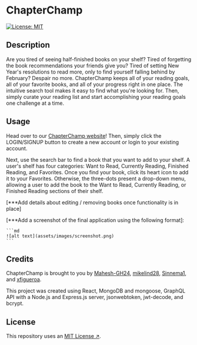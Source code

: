 # ChapterChamp

[![License: MIT](https://img.shields.io/badge/License-MIT-yellow.svg)](https://opensource.org/licenses/MIT)

## Description

Are you tired of seeing half-finished books on your shelf? Tired of forgetting the book recommendations your friends give you? Tired of setting New Year's resolutions to read more, only to find yourself falling behind by February? Despair no more. ChapterChamp keeps all of your reading goals, all of your favorite books, and all of your progress right in one place. The intuitive search tool makes it easy to find what you're looking for. Then, simply curate your reading list and start accomplishing your reading goals one challenge at a time.

## Usage

Head over to our [ChapterChamp website](https://chapter-champ.onrender.com)! Then, simply click the LOGIN/SIGNUP button to create a new account or login to your existing account. 

Next, use the search bar to find a book that you want to add to your shelf. A user's shelf has four categories: Want to Read, Currently Reading, Finished Reading, and Favorites. Once you find your book, click its heart icon to add it to your Favorites. Otherwise, the three-dots present a drop-down menu, allowing a user to add the book to the Want to Read, Currently Reading, or Finished Reading sections of their shelf.

[***Add details about editing / removing books once functionality is in place]

[***Add a screenshot of the final application using the following format]:

    ```md
    ![alt text](assets/images/screenshot.png)
    ```

## Credits

ChapterChamp is brought to you by [Mahesh-GH24](https://github.com/Mahesh-GH24), [mikelind28](https://github.com/mikelind28), [Sinnema1](https://github.com/Sinnema1), and [xfigueroa](https://github.com/xfigueroa).

This project was created using React, MongoDB and mongoose, GraphQL API with a Node.js and Express.js server, jsonwebtoken, jwt-decode, and bcrypt.

## License

This repository uses an [MIT License ↗️](./LICENSE.txt).


